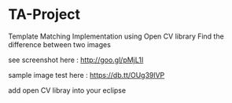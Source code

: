 TA-Project
==========

Template Matching Implementation using Open CV library
Find the difference between two images

see screenshot here : http://goo.gl/pMjL1I

sample image test here : https://db.tt/OUg39lVP

add open CV libray into your eclipse

